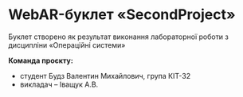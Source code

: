 # WebAR-буклет «SecondProject»
Буклет створено як результат виконання лабораторної роботи з дисципліни
«Операційні системи»

**Команда проєкту:**
+ студент Будз Валентин Михайлович, група КІТ-32
+ викладач – Іващук А.В.
